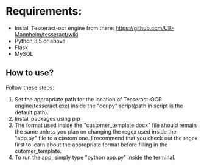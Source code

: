 # Requirements: 
* Install Tesseract-ocr engine from there: https://github.com/UB-Mannheim/tesseract/wiki
* Python 3.5 or above
* Flask
* MySQL

## How to use?
Follow these steps:
1. Set the appropriate path for the location of Tesseract-OCR engine(tesseract.exe) inside the "ocr.py" script(path in script is the default path).
1. Install packages using pip
1. The format used inside the "customer_template.docx" file should remain the same unless you plan on changing the regex used inside the "app.py" file to a custom one. I recommend that you check out the regex first to learn about the appropriate format before filling in the cutomer_template.
1. To run the app, simply type "python app.py" inside the terminal.



